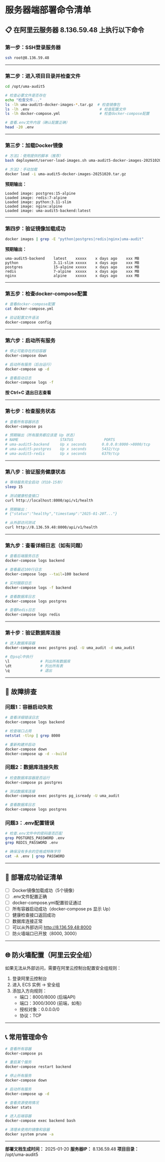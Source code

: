 # 服务器端部署命令清单

## 📋 在阿里云服务器 8.136.59.48 上执行以下命令

### 第一步：SSH登录服务器
```bash
ssh root@8.136.59.48
```

---

### 第二步：进入项目目录并检查文件
```bash
cd /opt/uma-audit5

# 检查必要文件是否存在
echo "检查文件..."
ls -lh uma-audit5-docker-images-*.tar.gz  # 检查镜像包
ls -lh .env                                # 检查配置文件
ls -lh docker-compose.yml                  # 检查docker-compose配置

# 查看.env文件内容（确认配置正确）
head -20 .env
```

---

### 第三步：加载Docker镜像
```bash
# 方法1：使用提供的脚本（推荐）
bash deployment/server-load-images.sh uma-audit5-docker-images-20251020.tar.gz

# 方法2：手动加载
docker load -i uma-audit5-docker-images-20251020.tar.gz
```

**预期输出：**
```
Loaded image: postgres:15-alpine
Loaded image: redis:7-alpine
Loaded image: python:3.11-slim
Loaded image: nginx:alpine
Loaded image: uma-audit5-backend:latest
```

---

### 第四步：验证镜像加载成功
```bash
docker images | grep -E "python|postgres|redis|nginx|uma-audit"
```

**预期输出：**
```
uma-audit5-backend    latest    xxxxx    x days ago    xxx MB
python                3.11-slim xxxxx    x days ago    xxx MB
postgres              15-alpine xxxxx    x days ago    xxx MB
redis                 7-alpine  xxxxx    x days ago    xxx MB
nginx                 alpine    xxxxx    x days ago    xxx MB
```

---

### 第五步：检查docker-compose配置
```bash
# 查看docker-compose配置
cat docker-compose.yml

# 验证配置文件语法
docker-compose config
```

---

### 第六步：启动所有服务
```bash
# 停止可能存在的旧容器
docker-compose down

# 启动所有服务（后台运行）
docker-compose up -d

# 查看启动日志
docker-compose logs -f
```

**按 Ctrl+C 退出日志查看**

---

### 第七步：检查服务状态
```bash
# 查看所有容器状态
docker-compose ps

# 预期输出（所有服务都应该是 Up 状态）
# NAME                   STATUS              PORTS
# uma-audit5-backend     Up x seconds       0.0.0.0:8000->8000/tcp
# uma-audit5-postgres    Up x seconds       5432/tcp
# uma-audit5-redis       Up x seconds       6379/tcp
```

---

### 第八步：验证服务健康状态
```bash
# 等待服务完全启动（约10-15秒）
sleep 15

# 测试健康检查接口
curl http://localhost:8000/api/v1/health

# 预期输出：
# {"status":"healthy","timestamp":"2025-01-20T..."}

# 从外部访问测试
curl http://8.136.59.48:8000/api/v1/health
```

---

### 第九步：查看详细日志（如有问题）
```bash
# 查看后端服务日志
docker-compose logs backend

# 查看最近100行日志
docker-compose logs --tail=100 backend

# 实时跟踪日志
docker-compose logs -f backend

# 查看数据库日志
docker-compose logs postgres

# 查看Redis日志
docker-compose logs redis
```

---

### 第十步：验证数据库连接
```bash
# 进入数据库容器
docker-compose exec postgres psql -U uma_audit -d uma_audit

# 在psql中执行
\l              # 列出所有数据库
\dt             # 列出所有表
\q              # 退出
```

---

## 🔧 故障排查

### 问题1：容器启动失败
```bash
# 查看详细错误日志
docker-compose logs backend

# 检查端口占用
netstat -tlnp | grep 8000

# 重新构建并启动
docker-compose down
docker-compose up -d --build
```

### 问题2：数据库连接失败
```bash
# 检查数据库容器是否运行
docker-compose ps postgres

# 测试数据库连接
docker-compose exec postgres pg_isready -U uma_audit

# 查看数据库日志
docker-compose logs postgres
```

### 问题3：.env配置错误
```bash
# 检查.env文件中的密码是否匹配
grep POSTGRES_PASSWORD .env
grep REDIS_PASSWORD .env

# 确保没有多余的空格或特殊字符
cat -A .env | grep PASSWORD
```

---

## 🎯 部署成功验证清单

- [ ] Docker镜像加载成功（5个镜像）
- [ ] .env文件配置正确
- [ ] docker-compose.yml配置验证通过
- [ ] 所有容器启动成功（docker-compose ps 显示 Up）
- [ ] 健康检查接口返回成功
- [ ] 数据库连接正常
- [ ] 可以从外部访问 http://8.136.59.48:8000
- [ ] 防火墙端口已开放（8000, 3000）

---

## 🌐 防火墙配置（阿里云安全组）

如果无法从外部访问，需要在阿里云控制台配置安全组规则：

1. 登录阿里云控制台
2. 进入 ECS 实例 → 安全组
3. 添加入方向规则：
   - 端口：8000/8000 (后端API)
   - 端口：3000/3000 (前端，如有)
   - 授权对象：0.0.0.0/0
   - 协议：TCP

---

## 📞 常用管理命令

```bash
# 查看所有容器
docker-compose ps

# 重启某个服务
docker-compose restart backend

# 停止所有服务
docker-compose down

# 启动所有服务
docker-compose up -d

# 查看资源使用情况
docker stats

# 进入后端容器
docker-compose exec backend bash

# 清理未使用的镜像和容器
docker system prune -a
```

---

**部署文档生成时间：** 2025-01-20
**服务器IP：** 8.136.59.48
**项目目录：** /opt/uma-audit5

